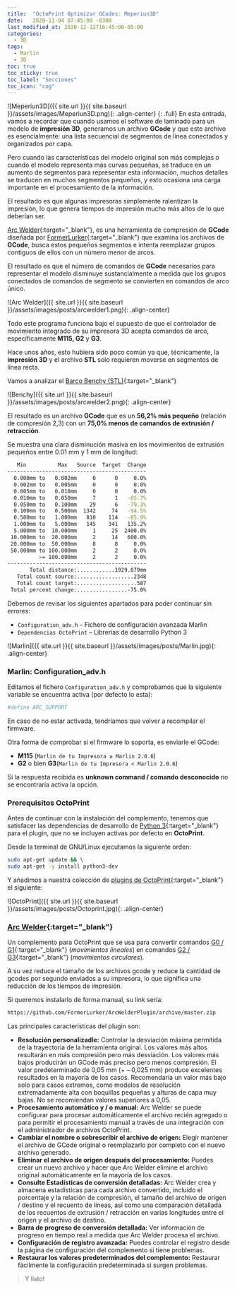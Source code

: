 ```yaml
---
title:  "OctoPrint Optimizar GCodes: Meperiun3D"
date:   2020-11-04 07:45:00 -0300
last_modified_at: 2020-12-12T16:45:00-05:00
categories:
  - 3D
tags:
  - Marlin
  - 3D
toc: true
toc_sticky: true
toc_label: "Secciones"
toc_icon: "cog"
---
```


![Meperiun3D]({{ site.url }}{{ site.baseurl }}/assets/images/Meperiun3D.png){: .align-center}
{: .full}
En esta entrada, vamos a recordar que cuando usamos el software de laminado para un modelo de **impresión 3D**, generamos un archivo **GCode** y que este archivo es esencialmente: una lista secuencial de segmentos de línea conectados y organizados por capa.

Pero cuando las características del modelo original son más complejas o cuando el modelo representa más curvas pequeñas, se traduce en un aumento de segmentos para representar esta información, muchos detalles se traducen en muchos segmentos pequeños, y esto ocasiona una carga importante en el procesamiento de la información.

El resultado es que algunas impresoras simplemente ralentizan la impresión, lo que genera tiempos de impresión mucho más altos de lo que deberían ser.

[Arc Welder](https://github.com/FormerLurker/ArcWelderPlugin){:target="_blank"}, es una herramienta de compresión de **GCode** diseñada por [FormerLurker](https://github.com/FormerLurker){:target="_blank"} que examina los archivos de **GCode**, busca estos pequeños segmentos e intenta reemplazar grupos contiguos de ellos con un número menor de arcos.

El resultado es que el número de comandos de **GCode** necesarios para representar el modelo disminuye sustancialmente a medida que los grupos conectados de comandos de segmento se convierten en comandos de arco único.

![Arc Welder]({{ site.url }}{{ site.baseurl }}/assets/images/posts/arcwelder1.png){: .align-center}

Todo este programa funciona bajo el supuesto de que el controlador de movimiento integrado de su impresora 3D acepta comandos de arco, específicamente **M115, G2** y **G3**.

Hace unos años, esto hubiera sido poco común ya que, técnicamente, la **impresión 3D** y el archivo **STL** solo requieren moverse en segmentos de línea recta.

Vamos a analizar el [Barco Benchy (STL)](https://www.thingiverse.com/thing:763622){:target="_blank"}

![Benchy]({{ site.url }}{{ site.baseurl }}/assets/images/posts/arcwelder2.png){: .align-center}

El resultado es un archivo **GCode** que es un **56,2% más pequeño** (relación de compresión 2,3) con un **75,0% menos de comandos de extrusión / retracción**.

Se muestra una clara disminución masiva en los movimientos de extrusión pequeños entre 0.01 mm y 1 mm de longitud:

```bash
   Min          Max   Source  Target  Change
--------------------------------------------
  0.000mm to   0.002mm     0      0     0.0%
  0.002mm to   0.005mm     0      0     0.0%
  0.005mm to   0.010mm     0      0     0.0%
  0.010mm to   0.050mm     7      1   -85.7%
  0.050mm to   0.100mm    29      6   -79.3%
  0.100mm to   0.500mm  1342     74   -94.5%
  0.500mm to   1.000mm   810    114   -85.9%
  1.000mm to   5.000mm   145    341   135.2%
  5.000mm to  10.000mm     1     25  2400.0%
 10.000mm to  20.000mm     2     14   600.0%
 20.000mm to  50.000mm     8      8     0.0%
 50.000mm to 100.000mm     2      2     0.0%
          >= 100.000mm     2      2     0.0%
--------------------------------------------
       Total distance:............1929.879mm
   Total count source:..................2348
   Total count target:...................587
 Total percent change:................-75.0%
```

Debemos de revisar los siguientes apartados para  poder continuar  sin errores:

- `Configuration_adv.h` – Fichero de configuración avanzada Marlin
- `Dependencias OctoPrint` – Librerías de desarrollo Python 3

![Marlin]({{ site.url }}{{ site.baseurl }}/assets/images/posts/Marlin.jpg){: .align-center}

### Marlin: Configuration_adv.h

Editamos el fichero `Configuration_adv.h` y comprobamos que la siguiente variable se encuentra activa (por defecto lo esta):

```bash
#define ARC_SUPPORT
```

En caso de no estar activada, tendríamos que volver a recompilar el firmware.

Otra forma de comprobar si el firmware lo soporta, es enviarle el GCode:

- **M115** (`Marlin de tu Impresora ≥ Marlin 2.0.6`)
- **G2** o bien **G3**(`Marlin de tu Impresora < Marlin 2.0.6`)

Si la respuesta recibida es **unknown command / comando desconocido** no se encontraría activa la opción.

### Prerequisitos OctoPrint

Antes de continuar con la instalación del complemento, tenemos que satisfacer las dependencias de desarrollo de [Python 3](https://www.python.org/download/releases/3.0/){:target="_blank"} para el plugin, que no se incluyen activas por defecto en **OctoPrint**.

Desde la terminal de GNU/Linux ejecutamos la siguiente orden:

```bash
sudo apt-get update && \ 
sudo apt-get -y install python3-dev
```

Y añadimos a nuestra colección de [plugins de OctoPrint](https://lordpedal.github.io/3d/plugins-octoprint-meperiun3d/){:target="_blank"} el siguiente:

![OctoPrint]({{ site.url }}{{ site.baseurl }}/assets/images/posts/Octoprint.jpg){: .align-center}

### [Arc Welder](https://plugins.octoprint.org/plugins/arc_welder/){:target="_blank"}

Un complemento para OctoPrint que se usa para convertir comandos [G0 / G1](https://marlinfw.org/docs/gcode/G000-G001.html){:target="_blank"} (*movimientos lineales*) en comandos [G2 / G3](https://marlinfw.org/docs/gcode/G002-G003.html){:target="_blank"} (*movimientos circulares*).

A su vez reduce el tamaño de los archivos gcode y reduce la cantidad de gcodes por segundo enviados a su impresora, lo que significa una reducción de los tiempos de impresión.

Si queremos instalarlo de forma manual, su link sería:

```bash
https://github.com/FormerLurker/ArcWelderPlugin/archive/master.zip
```

Las principales características del plugin son:

- **Resolución personalizadle:** Controlar la desviación máxima permitida de la trayectoria de la herramienta original. Los valores más altos resultarán en más compresión pero más desviación. Los valores más bajos producirán un GCode más preciso pero menos compresión. El valor predeterminado de 0,05 mm (+ – 0,025 mm) produce excelentes resultados en la mayoría de los casos. Recomendaría un valor más bajo solo para casos extremos, como modelos de resolución extremadamente alta con boquillas pequeñas y alturas de capa muy bajas. No se recomiendan valores superiores a 0,05.
- **Procesamiento automático y / o manual:** Arc Welder se puede configurar para procesar automáticamente el archivo recién agregado o para permitir el procesamiento manual a través de una integración con el administrador de archivos OctoPrint.
- **Cambiar el nombre o sobrescribir el archivo de origen:** Elegir mantener el archivo de GCode original o reemplazarlo por completo con el nuevo archivo generado.
- **Eliminar el archivo de origen después del procesamiento:** Puedes crear un nuevo archivo y hacer que Arc Welder elimine el archivo original automáticamente en la mayoría de los casos.
- **Consulte Estadísticas de conversión detalladas:** Arc Welder crea y almacena estadísticas para cada archivo convertido, incluido el porcentaje y la relación de compresión, el tamaño del archivo de origen / destino y el recuento de líneas, así como una comparación detallada de los recuentos de extrusión / retracción en varias longitudes entre el origen y el archivo de destino.
- **Barra de progreso de conversión detallada:** Ver información de progreso en tiempo real a medida que Arc Welder procesa el archivo.
- **Configuración de registro avanzada:** Puedes controlar el registro desde la página de configuración del complemento si tiene problemas.
- **Restaurar los valores predeterminados del complemento:** Restaurar fácilmente la configuración predeterminada si surgen problemas.

> Y listo!
